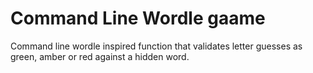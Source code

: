 # Command Line Wordle gaame
Command line wordle inspired function that validates letter guesses as green, amber or red against a hidden word.
